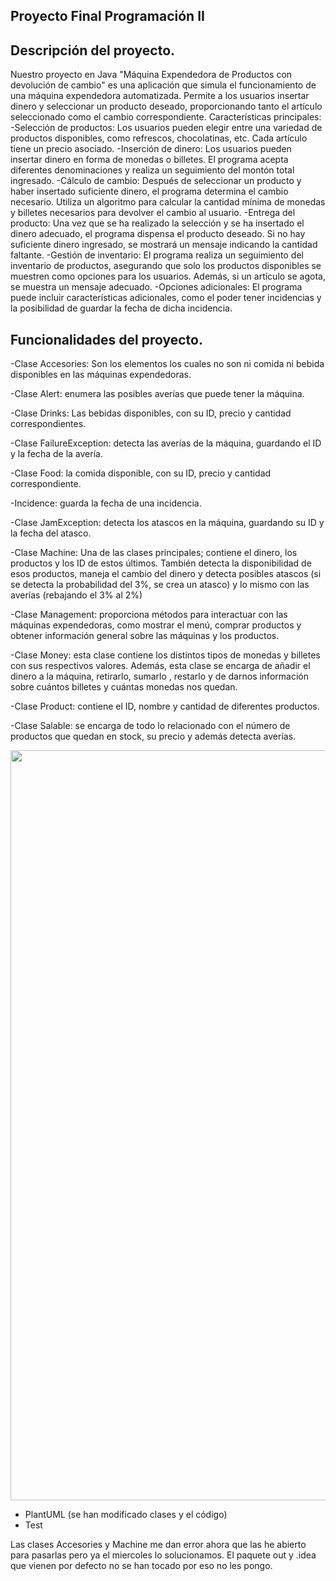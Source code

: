 ## Proyecto Final Programación II

## Descripción del proyecto.

Nuestro proyecto en Java "Máquina Expendedora de Productos con devolución de cambio" es una aplicación que simula el funcionamiento de una máquina expendedora automatizada. Permite a los usuarios insertar dinero y seleccionar un producto deseado, proporcionando tanto el artículo seleccionado como el cambio correspondiente.
Características principales:
-Selección de productos: Los usuarios pueden elegir entre una variedad de productos disponibles, como refrescos, chocolatinas, etc. Cada artículo tiene un precio asociado.
-Inserción de dinero: Los usuarios pueden insertar dinero en forma de monedas o billetes. El programa acepta diferentes denominaciones y realiza un seguimiento del montón total ingresado.
-Cálculo de cambio: Después de seleccionar un producto y haber insertado suficiente dinero, el programa determina el cambio necesario. Utiliza un algoritmo para calcular la cantidad mínima de monedas y billetes necesarios para devolver el cambio al usuario.
-Entrega del producto: Una vez que se ha realizado la selección y se ha insertado el dinero adecuado, el programa dispensa el producto deseado. Si no hay suficiente dinero ingresado, se mostrará un mensaje indicando la cantidad faltante.
-Gestión de inventario: El programa realiza un seguimiento del inventario de productos, asegurando que solo los productos disponibles se muestren como opciones para los usuarios. Además, si un artículo se agota, se muestra un mensaje adecuado.
-Opciones adicionales: El programa puede incluir características adicionales, como el poder tener incidencias y la posibilidad de guardar la fecha de dicha incidencia.

## Funcionalidades del proyecto.

-Clase Accesories: Son los elementos los cuales no son ni comida ni bebida disponibles en las máquinas expendedoras.

-Clase Alert: enumera las posibles averías que puede tener la máquina.

-Clase Drinks: Las bebidas disponibles, con su ID, precio y cantidad correspondientes.

-Clase FailureException: detecta las averías de la máquina, guardando el ID y la fecha de la avería.

-Clase Food: la comida disponible, con su ID, precio y cantidad correspondiente.

-Incidence: guarda la fecha de una incidencia.

-Clase JamException: detecta los atascos en la máquina, guardando su ID y la fecha del atasco.

-Clase Machine: Una de las clases principales; contiene el dinero, los productos y los ID de estos últimos. También detecta la disponibilidad de esos productos, maneja el cambio del dinero y detecta posibles atascos (si se detecta la probabilidad del 3%, se crea un atasco) y lo mismo con las averías (rebajando el 3% al 2%)

-Clase Management: proporciona métodos para interactuar con las máquinas expendedoras, como mostrar el menú, comprar productos y obtener información general sobre las máquinas y los productos.

-Clase Money: esta clase contiene los distintos tipos de monedas y billetes con sus respectivos valores. Además, esta clase se encarga de añadir el dinero a la máquina, retirarlo, sumarlo , restarlo y de darnos información sobre cuántos billetes y cuántas monedas nos quedan.

-Clase Product: contiene el ID, nombre y cantidad de diferentes productos.

-Clase Salable: se encarga de todo lo relacionado con el número de productos que quedan en stock, su precio y además detecta averías.

<picture><img src = "https://plantuml.ctdesarrollo-sdr.org/png/hLTBRzim3BxxLnWzESkZzw08aBKhqA4TEdItOGV5LXAXjXHOSj2WpNyVPKhM8sxIBikXjIb-54cH7-KDoP_9YgPVYMGoVKrI-EKbaJ9z49pkZ4J_nbjIDdIQBaj1rEy_JaugqN0rJHdNuau-R0ra0oTOKNN72_gIjIPIi3TeKKw3SKbhXS1EgQ4ZhPNYFW3P2bOuJ4qhiQMVmu0dytR5HmnCR87QBw58cHqkoQOY6QQeqdzxt98grbW8KLB2_NYN8lEX-mIJ_rYBeicLIV-Oameo_wHgnbSesTGi1r4XcaL9KSGAbqt_K5h1q5ZCV5EZD303AKCJezI33v9zOhoQvpcLecRKLihGISuoV0EWvyuelfrby9QmigdfjvUSRXGJt2QI5GyaNpDElLGLHC7hlSX9UGEFw4Di80kHMDL3IPM6T4VOxV-TL1rKVdPpK0IyTtQ1jSWJdGghVSghMo4AcsJz_8yfXl-qNfASfdSyPmNbyFHwOckVJIulqxc2FHUDWaeYl4WhgjQYaAbO6iKMv1LU2RJm4JGgHcYJBdSCNluts1PocixhckpkcLHNfbLcgD4shuUGf2IGdodkXM6R7R8kPGvapaHpNv5vVATJ1HA3y3b0wneNf4QyuvWsqAaT2oEsRNWvT0M5djiHw0cZRlrnSKkt4AObWEkwWWBB8c7htS-6SCNKBZF5XrjtdiLQ0H4FoHQwrBhbaokmxwQadCbrnW_3gGY7aNUz9dn5ixnab6FuKom-qmWcVMR3WLaqRWaf6UmBZHTb93zcjJNuY84UiNfTYbLarYuPMefMIpXklsAYKdB1UENcJOxXejbPXJx7MT7b0h6Uptg2sUe_R7gTw0hisTQhK3CeKuCstSOiemGw7S_CRByPm-PwCOJd9gPeFmykGjUgCOlwGNOT_10FTqWffpKfx_pH3H7RYJqUlysyGHdASRA5Cat4oS6yQfUwrtVMkxGauRo9m3sB3cd9iHMRPWw5njl4dUPuFBEacYHuuoCBgMgI6-wDxY_zTvXtxZ4777rmdt7tfpCkDVubxmV0zLb6pcbwQvTyytrtoRR5ii5164ZHUYrmgSz4E1oE3uZe2jk3Coj-m35U2OmdYdkFsNKZtfJ4aGy1PxEFw3zEzgS9_pZfdoJ-_qF-nmV0kKFWn20uFGpscepQhxa9NgLqirvykS0ll8bjPdopXtlrDfc42dy1" width = 1200px></picture>







- PlantUML (se han modificado clases y el código)
- Test

Las clases Accesories y Machine me dan error ahora que las he abierto para pasarlas pero ya el miercoles lo solucionamos. 
El paquete out y .idea que vienen por defecto no se han tocado por eso no les pongo.
